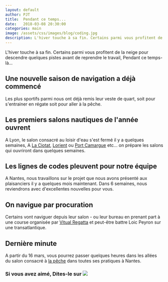 ```yaml
---
layout: default
author: PJT
title:  Pendant ce temps...
date:   2018-03-08 20:30:00
categories: main
image: /assets/css/images/blog/coding.jpg
description: L'hiver touche à sa fin. Certains parmi vous profitent de la neige pour descendre quelques pistes avant de reprendre le travail, Pendant ce temps-là...
---
```

L'hiver touche à sa fin. Certains parmi vous profitent de la neige pour descendre quelques pistes avant de reprendre le travail, Pendant ce temps-là...
<!--break-->
## Une nouvelle saison de navigation a déjà commencé
Les plus sportifs parmi nous ont déjà remis leur veste de quart, soit pour s'entrainer en régate soit pour aller à la pêche.  

## Les premiers salons nautiques de l'année ouvrent
A Lyon, le salon consacré au loisir d'eau s'est fermé il y a quelques semaines,
A [La Ciotat](http://www.salon-lesnauticales.com), [Lorient](http://www.lorient-nautic.com) ou [Port Camargue](http://www.lesnautiques.com) etc... on prépare les salons qui ouvriront dans quelques semaines.

## Les lignes de codes pleuvent pour notre équipe 
A Nantes, nous travaillons sur le projet que nous avons présenté aux plaisanciers il y a quelques mois maintenant.  Dans 6 semaines, nous reviendrons avec d'excellentes nouvelles pour vous.

## On navigue par procuration
Certains vont naviguer depuis leur salon - ou leur bureau en prenant part à une course organisée par [Vitual Regatta](http://www.virtualregatta.com/index_vroffshore.php) et peut-être battre Loic Peyron sur une transatlantique.

## Dernière minute
A partir du 16 mars, vous pourrez passer quelques heures dans les allées du salon consacré à [la pêche](https://www.salon-peche-mer.com) dans toutes ses pratiques à Nantes.

<H3>Si vous avez aimé, Dites-le sur <a href="https://www.facebook.com/sharer/sharer.php?u=http://www.mynoteboat.fr//main/2018/03/08/pendant-ce-temps-dans-l'ouest.html" target="_blank" ><img src="{{ site.url }}/assets/images/facebook-icon-S.png"
            id="FB" class="socialicon"></a></H3>